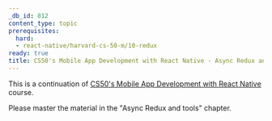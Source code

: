 ```yaml
---
_db_id: 812
content_type: topic
prerequisites:
  hard:
  - react-native/harvard-cs-50-m/10-redux
ready: true
title: CS50's Mobile App Development with React Native - Async Redux and tools
---
```


This is a continuation of [CS50's Mobile App Development with React Native](https://learning.edx.org/course/course-v1:HarvardX+CS50M+Mobile/home) course.

Please master the material in the "Async Redux and tools" chapter.